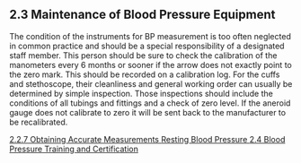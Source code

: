## 2.3 Maintenance of Blood Pressure Equipment

The condition of the instruments for BP measurement is too often neglected in
common practice and should be a special responsibility of a designated staff member.
This person should be sure to check the calibration of the manometers every 6 months
or sooner if the arrow does not exactly point to the zero mark. This should be recorded
on a calibration log. For the cuffs and stethoscope, their cleanliness and general working
order can usually be determined by simple inspection. Those inspections should include
the conditions of all tubings and fittings and a check of zero level. If the aneroid gauge
does not calibrate to zero it will be sent back to the manufacturer to be recalibrated.


<div class="center">
<div class="btn-group">
  <a href=":pages_path:/manuals/resting-blood-pressure/2-02-07-obtaining-accurate-measurements.md" class="btn btn-default">
    <span class="glyphicon glyphicon-chevron-left"></span>
    2.2.7 Obtaining Accurate Measurements
  </a>

  <a href=":pages_path:/manuals/resting-blood-pressure" class="btn btn-default">
    <span class="glyphicon glyphicon-chevron-up"></span>
    Resting Blood Pressure
  </a>

  <a href=":pages_path:/manuals/resting-blood-pressure/2-04-bp-training-and-certification.md" class="btn btn-success">
    2.4 Blood Pressure Training and Certification
    <span class="glyphicon glyphicon-chevron-right"></span>
  </a>
</div>
</div>